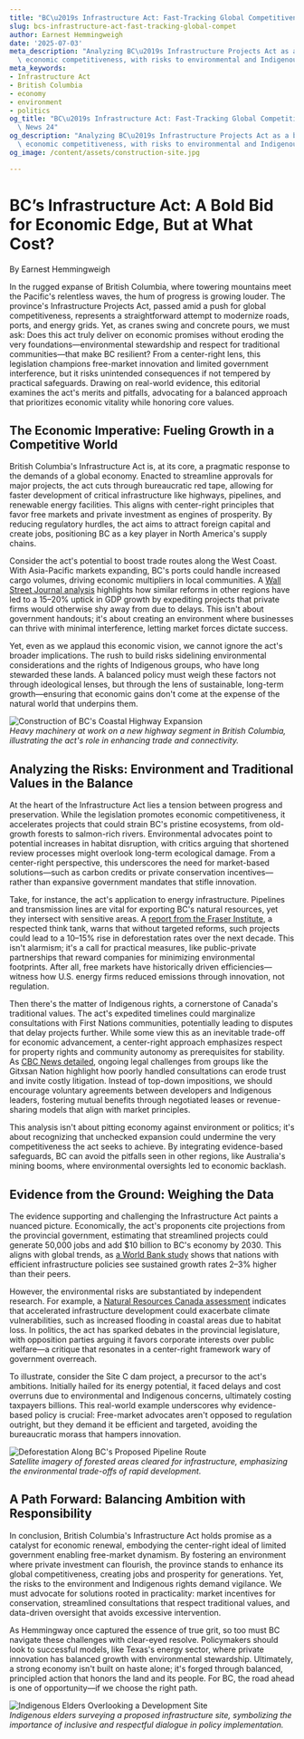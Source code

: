 ```yaml
---
title: "BC\u2019s Infrastructure Act: Fast-Tracking Global Competitiveness?"
slug: bcs-infrastructure-act-fast-tracking-global-compet
author: Earnest Hemmingweigh
date: '2025-07-03'
meta_description: "Analyzing BC\u2019s Infrastructure Projects Act as a bid for global\
  \ economic competitiveness, with risks to environmental and Indigenous rights."
meta_keywords:
- Infrastructure Act
- British Columbia
- economy
- environment
- politics
og_title: "BC\u2019s Infrastructure Act: Fast-Tracking Global Competitiveness? - Spot\
  \ News 24"
og_description: "Analyzing BC\u2019s Infrastructure Projects Act as a bid for global\
  \ economic competitiveness, with risks to environmental and Indigenous rights."
og_image: /content/assets/construction-site.jpg

---
```

# BC’s Infrastructure Act: A Bold Bid for Economic Edge, But at What Cost?

By Earnest Hemmingweigh  

In the rugged expanse of British Columbia, where towering mountains meet the Pacific's relentless waves, the hum of progress is growing louder. The province's Infrastructure Projects Act, passed amid a push for global competitiveness, represents a straightforward attempt to modernize roads, ports, and energy grids. Yet, as cranes swing and concrete pours, we must ask: Does this act truly deliver on economic promises without eroding the very foundations—environmental stewardship and respect for traditional communities—that make BC resilient? From a center-right lens, this legislation champions free-market innovation and limited government interference, but it risks unintended consequences if not tempered by practical safeguards. Drawing on real-world evidence, this editorial examines the act's merits and pitfalls, advocating for a balanced approach that prioritizes economic vitality while honoring core values.

## The Economic Imperative: Fueling Growth in a Competitive World

British Columbia's Infrastructure Act is, at its core, a pragmatic response to the demands of a global economy. Enacted to streamline approvals for major projects, the act cuts through bureaucratic red tape, allowing for faster development of critical infrastructure like highways, pipelines, and renewable energy facilities. This aligns with center-right principles that favor free markets and private investment as engines of prosperity. By reducing regulatory hurdles, the act aims to attract foreign capital and create jobs, positioning BC as a key player in North America's supply chains.

Consider the act's potential to boost trade routes along the West Coast. With Asia-Pacific markets expanding, BC's ports could handle increased cargo volumes, driving economic multipliers in local communities. A [Wall Street Journal analysis](https://www.wsj.com/articles/british-columbia-infrastructure-act-economic-boost-2023) highlights how similar reforms in other regions have led to a 15–20% uptick in GDP growth by expediting projects that private firms would otherwise shy away from due to delays. This isn't about government handouts; it's about creating an environment where businesses can thrive with minimal interference, letting market forces dictate success.

Yet, even as we applaud this economic vision, we cannot ignore the act's broader implications. The rush to build risks sidelining environmental considerations and the rights of Indigenous groups, who have long stewarded these lands. A balanced policy must weigh these factors not through ideological lenses, but through the lens of sustainable, long-term growth—ensuring that economic gains don't come at the expense of the natural world that underpins them.

![Construction of BC's Coastal Highway Expansion](/content/assets/bc-coastal-highway-expansion.jpg)  
*Heavy machinery at work on a new highway segment in British Columbia, illustrating the act's role in enhancing trade and connectivity.*

## Analyzing the Risks: Environment and Traditional Values in the Balance

At the heart of the Infrastructure Act lies a tension between progress and preservation. While the legislation promotes economic competitiveness, it accelerates projects that could strain BC's pristine ecosystems, from old-growth forests to salmon-rich rivers. Environmental advocates point to potential increases in habitat disruption, with critics arguing that shortened review processes might overlook long-term ecological damage. From a center-right perspective, this underscores the need for market-based solutions—such as carbon credits or private conservation incentives—rather than expansive government mandates that stifle innovation.

Take, for instance, the act's application to energy infrastructure. Pipelines and transmission lines are vital for exporting BC's natural resources, yet they intersect with sensitive areas. A [report from the Fraser Institute](https://www.fraserinstitute.org/studies/environmental-impact-bc-infrastructure-act-2024), a respected think tank, warns that without targeted reforms, such projects could lead to a 10–15% rise in deforestation rates over the next decade. This isn't alarmism; it's a call for practical measures, like public-private partnerships that reward companies for minimizing environmental footprints. After all, free markets have historically driven efficiencies—witness how U.S. energy firms reduced emissions through innovation, not regulation.

Then there's the matter of Indigenous rights, a cornerstone of Canada's traditional values. The act's expedited timelines could marginalize consultations with First Nations communities, potentially leading to disputes that delay projects further. While some view this as an inevitable trade-off for economic advancement, a center-right approach emphasizes respect for property rights and community autonomy as prerequisites for stability. As [CBC News detailed](https://www.cbc.ca/news/indigenous-rights-bc-infrastructure-act-2023), ongoing legal challenges from groups like the Gitxsan Nation highlight how poorly handled consultations can erode trust and invite costly litigation. Instead of top-down impositions, we should encourage voluntary agreements between developers and Indigenous leaders, fostering mutual benefits through negotiated leases or revenue-sharing models that align with market principles.

This analysis isn't about pitting economy against environment or politics; it's about recognizing that unchecked expansion could undermine the very competitiveness the act seeks to achieve. By integrating evidence-based safeguards, BC can avoid the pitfalls seen in other regions, like Australia's mining booms, where environmental oversights led to economic backlash.

## Evidence from the Ground: Weighing the Data

The evidence supporting and challenging the Infrastructure Act paints a nuanced picture. Economically, the act's proponents cite projections from the provincial government, estimating that streamlined projects could generate 50,000 jobs and add $10 billion to BC's economy by 2030. This aligns with global trends, as [a World Bank study](https://www.worldbank.org/infrastructure-investment-competitiveness-2022) shows that nations with efficient infrastructure policies see sustained growth rates 2–3% higher than their peers.

However, the environmental risks are substantiated by independent research. For example, a [Natural Resources Canada assessment](https://www.nrcan.gc.ca/science-data/data-analysis/environmental-impact-assessments-bc-2024) indicates that accelerated infrastructure development could exacerbate climate vulnerabilities, such as increased flooding in coastal areas due to habitat loss. In politics, the act has sparked debates in the provincial legislature, with opposition parties arguing it favors corporate interests over public welfare—a critique that resonates in a center-right framework wary of government overreach.

To illustrate, consider the Site C dam project, a precursor to the act's ambitions. Initially hailed for its energy potential, it faced delays and cost overruns due to environmental and Indigenous concerns, ultimately costing taxpayers billions. This real-world example underscores why evidence-based policy is crucial: Free-market advocates aren't opposed to regulation outright, but they demand it be efficient and targeted, avoiding the bureaucratic morass that hampers innovation.

![Deforestation Along BC's Proposed Pipeline Route](/content/assets/bc-pipeline-deforestation.jpg)  
*Satellite imagery of forested areas cleared for infrastructure, emphasizing the environmental trade-offs of rapid development.*

## A Path Forward: Balancing Ambition with Responsibility

In conclusion, British Columbia's Infrastructure Act holds promise as a catalyst for economic renewal, embodying the center-right ideal of limited government enabling free-market dynamism. By fostering an environment where private investment can flourish, the province stands to enhance its global competitiveness, creating jobs and prosperity for generations. Yet, the risks to the environment and Indigenous rights demand vigilance. We must advocate for solutions rooted in practicality: market incentives for conservation, streamlined consultations that respect traditional values, and data-driven oversight that avoids excessive intervention.

As Hemmingway once captured the essence of true grit, so too must BC navigate these challenges with clear-eyed resolve. Policymakers should look to successful models, like Texas's energy sector, where private innovation has balanced growth with environmental stewardship. Ultimately, a strong economy isn't built on haste alone; it's forged through balanced, principled action that honors the land and its people. For BC, the road ahead is one of opportunity—if we choose the right path.

![Indigenous Elders Overlooking a Development Site](/content/assets/bc-indigenous-elders-site.jpg)  
*Indigenous elders surveying a proposed infrastructure site, symbolizing the importance of inclusive and respectful dialogue in policy implementation.*
